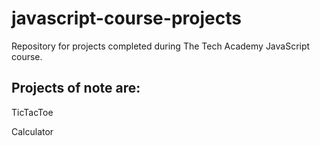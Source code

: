 # javascript-course-projects
 Repository for projects completed during The Tech Academy JavaScript course.

## Projects of note are:  
TicTacToe

Calculator
